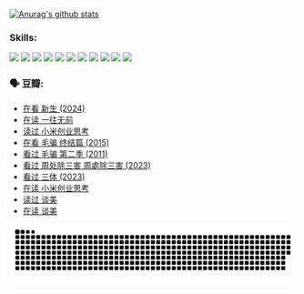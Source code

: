
[![Anurag's github stats](https://github-readme-stats.vercel.app/api?username=w940853815)](https://github.com/anuraghazra/github-readme-stats)

### Skills:

<code><img height="32" src="https://cdn.jsdelivr.net/npm/simple-icons@v5/icons/python.svg"></code>
<code><img height="32" src="https://cdn.jsdelivr.net/npm/simple-icons@v5/icons/javascript.svg"></code>
<code><img height="32" src="https://cdn.jsdelivr.net/npm/simple-icons@v5/icons/django.svg"></code>
<code><img height="32" src="https://cdn.jsdelivr.net/npm/simple-icons@v5/icons/flask.svg"></code>
<code><img height="32" src="https://cdn.jsdelivr.net/npm/simple-icons@v5/icons/vuetify.svg"></code>
<code><img height="32" src="https://cdn.jsdelivr.net/npm/simple-icons@v5/icons/git.svg"></code>
<code><img height="32" src="https://cdn.jsdelivr.net/npm/simple-icons@v5/icons/docker.svg"></code>
<code><img height="32" src="https://cdn.jsdelivr.net/npm/simple-icons@v5/icons/postgresql.svg"></code>
<code><img height="32" src="https://cdn.jsdelivr.net/npm/simple-icons@v5/icons/elasticsearch.svg"></code>
<code><img height="32" src="https://cdn.jsdelivr.net/npm/simple-icons@v5/icons/macos.svg"></code>
<code><img height="32" src="https://cdn.jsdelivr.net/npm/simple-icons@v5/icons/linux.svg"></code>

### 🗣 豆瓣:

<!-- DOUBAN-ACTIVITIES:START -->
- [在看 新生‎ (2024)](https://www.douban.com/people/136069238/status/4607441062/?_i=15933823)
- [在读 一往无前](https://www.douban.com/people/136069238/status/4590507310/?_i=15933823)
- [读过 小米创业思考](https://www.douban.com/people/136069238/status/4590506983/?_i=15933823)
- [在看 毛骗 终结篇‎ (2015)](https://www.douban.com/people/136069238/status/4581971924/?_i=15933823)
- [看过 毛骗 第二季‎ (2011)](https://www.douban.com/people/136069238/status/4581971810/?_i=15933823)
- [看过 周处除三害 周處除三害‎ (2023)](https://www.douban.com/people/136069238/status/4575646701/?_i=15933823)
- [看过 三体‎ (2023)](https://www.douban.com/people/136069238/status/4574263039/?_i=15933823)
- [在读 小米创业思考](https://www.douban.com/people/136069238/status/4572047905/?_i=15933823)
- [读过 谈美](https://www.douban.com/people/136069238/status/4572047629/?_i=15933824)
- [在读 谈美](https://www.douban.com/people/136069238/status/4560861771/?_i=15933824)
<!-- DOUBAN-ACTIVITIES:END -->


![Snake animation](https://raw.githubusercontent.com/w940853815/w940853815/output/github-contribution-grid-snake.svg)

<!--
**w940853815/w940853815** is a ✨ _special_ ✨ repository because its `README.md` (this file) appears on your GitHub profile.

Here are some ideas to get you started:

- 🔭 I’m currently working on ...
- 🌱 I’m currently learning ...
- 👯 I’m looking to collaborate on ...
- 🤔 I’m looking for help with ...
- 💬 Ask me about ...
- 📫 How to reach me: ...
- 😄 Pronouns: ...
- ⚡ Fun fact: ...
-->
